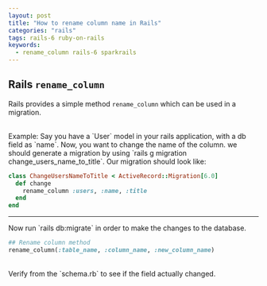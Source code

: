 ```yaml
---
layout: post
title: "How to rename column name in Rails"
categories: "rails"
tags: rails-6 ruby-on-rails
keywords:
  - rename_column rails-6 sparkrails
---
```



## Rails `rename_column` 
Rails provides a simple method `rename_column` which can be used in a migration.

<br />
Example: Say you have a `User` model in your rails application, with a db field as `name`. Now, you want to change the name of the column. we should generate a migration by using `rails g migration change_users_name_to_title`. Our migration should look like:

```ruby
class ChangeUsersNameToTitle < ActiveRecord::Migration[6.0]
  def change
    rename_column :users, :name, :title
  end
end
```
<hr /> 
Now run `rails db:migrate` in order to make the changes to the database.

```ruby
## Rename column method
rename_column(:table_name, :column_name, :new_column_name)
```

<br />
Verify from the `schema.rb` to see if the field actually changed.

<br />

